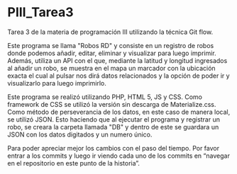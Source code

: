 # PIII_Tarea3
Tarea 3 de la materia de programación III utilizando la técnica Git flow.

Este programa se llama "Robos RD" y consiste en un registro de robos donde podemos añadir, editar, eliminar y visualizar para luego imprimir.
Además, utiliza un API con el que, mediante la latitud y longitud ingresados al añadir un robo, se muestra en el mapa un marcador con la ubicación
exacta el cual al pulsar nos dirá datos relacionados y la opción de poder ir y visualizarlo para luego imprimirlo.

Este programa se realizó utilizando PHP, HTML 5, JS y CSS. 
Como framework de CSS se utilizó la versión sin descarga de Materialize.css.
Como método de perseverancia de los datos, en este caso de manera local, se utilizó JSON. Esto haciendo que al ejecutar el programa y registrar un robo, se creara la carpeta llamada "DB" y dentro de este se guardara un JSON con los datos digitados y un numero único.

Para poder apreciar mejor los cambios con el paso del tiempo. Por favor entrar a los commits y luego ir viendo cada uno de los commits en “navegar en el repositorio en este punto de la historia”.
